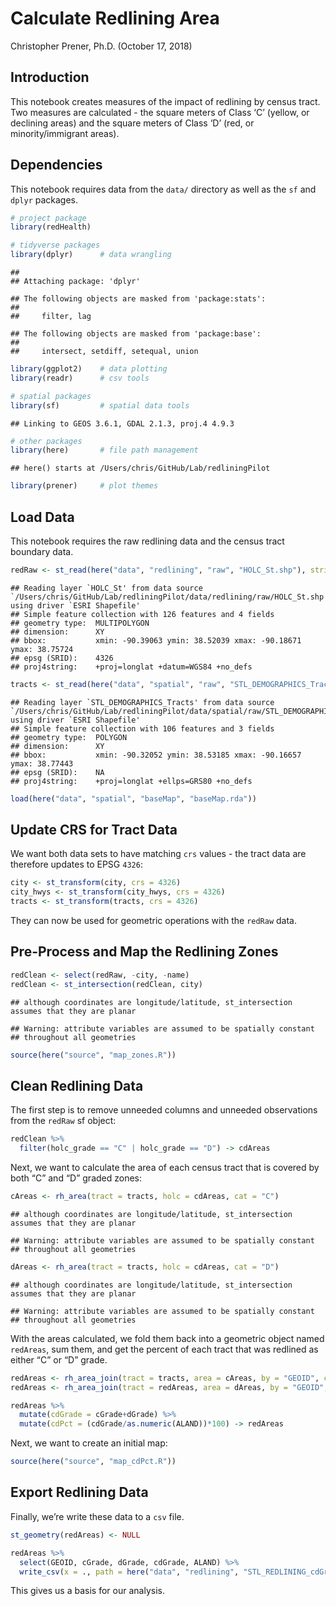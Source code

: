 Calculate Redlining Area
================
Christopher Prener, Ph.D.
(October 17, 2018)

## Introduction

This notebook creates measures of the impact of redlining by census
tract. Two measures are calculated - the square meters of Class ‘C’
(yellow, or declining areas) and the square meters of Class ‘D’ (red, or
minority/immigrant areas).

## Dependencies

This notebook requires data from the `data/` directory as well as the
`sf` and `dplyr` packages.

``` r
# project package
library(redHealth)

# tidyverse packages
library(dplyr)      # data wrangling
```

    ## 
    ## Attaching package: 'dplyr'

    ## The following objects are masked from 'package:stats':
    ## 
    ##     filter, lag

    ## The following objects are masked from 'package:base':
    ## 
    ##     intersect, setdiff, setequal, union

``` r
library(ggplot2)    # data plotting
library(readr)      # csv tools

# spatial packages
library(sf)         # spatial data tools
```

    ## Linking to GEOS 3.6.1, GDAL 2.1.3, proj.4 4.9.3

``` r
# other packages
library(here)       # file path management
```

    ## here() starts at /Users/chris/GitHub/Lab/redliningPilot

``` r
library(prener)     # plot themes
```

## Load Data

This notebook requires the raw redlining data and the census tract
boundary
data.

``` r
redRaw <- st_read(here("data", "redlining", "raw", "HOLC_St.shp"), stringsAsFactors = FALSE)
```

    ## Reading layer `HOLC_St' from data source `/Users/chris/GitHub/Lab/redliningPilot/data/redlining/raw/HOLC_St.shp' using driver `ESRI Shapefile'
    ## Simple feature collection with 126 features and 4 fields
    ## geometry type:  MULTIPOLYGON
    ## dimension:      XY
    ## bbox:           xmin: -90.39063 ymin: 38.52039 xmax: -90.18671 ymax: 38.75724
    ## epsg (SRID):    4326
    ## proj4string:    +proj=longlat +datum=WGS84 +no_defs

``` r
tracts <- st_read(here("data", "spatial", "raw", "STL_DEMOGRAPHICS_Tracts.shp"), stringsAsFactors = FALSE)
```

    ## Reading layer `STL_DEMOGRAPHICS_Tracts' from data source `/Users/chris/GitHub/Lab/redliningPilot/data/spatial/raw/STL_DEMOGRAPHICS_Tracts.shp' using driver `ESRI Shapefile'
    ## Simple feature collection with 106 features and 3 fields
    ## geometry type:  POLYGON
    ## dimension:      XY
    ## bbox:           xmin: -90.32052 ymin: 38.53185 xmax: -90.16657 ymax: 38.77443
    ## epsg (SRID):    NA
    ## proj4string:    +proj=longlat +ellps=GRS80 +no_defs

``` r
load(here("data", "spatial", "baseMap", "baseMap.rda"))
```

## Update CRS for Tract Data

We want both data sets to have matching `crs` values - the tract data
are therefore updates to EPSG `4326`:

``` r
city <- st_transform(city, crs = 4326)
city_hwys <- st_transform(city_hwys, crs = 4326)
tracts <- st_transform(tracts, crs = 4326)
```

They can now be used for geometric operations with the `redRaw` data.

## Pre-Process and Map the Redlining Zones

``` r
redClean <- select(redRaw, -city, -name)
redClean <- st_intersection(redClean, city)
```

    ## although coordinates are longitude/latitude, st_intersection assumes that they are planar

    ## Warning: attribute variables are assumed to be spatially constant
    ## throughout all geometries

``` r
source(here("source", "map_zones.R"))
```

## Clean Redlining Data

The first step is to remove unneeded columns and unneeded observations
from the `redRaw` sf object:

``` r
redClean %>% 
  filter(holc_grade == "C" | holc_grade == "D") -> cdAreas
```

Next, we want to calculate the area of each census tract that is covered
by both “C” and “D” graded
    zones:

``` r
cAreas <- rh_area(tract = tracts, holc = cdAreas, cat = "C")
```

    ## although coordinates are longitude/latitude, st_intersection assumes that they are planar

    ## Warning: attribute variables are assumed to be spatially constant
    ## throughout all geometries

``` r
dAreas <- rh_area(tract = tracts, holc = cdAreas, cat = "D")
```

    ## although coordinates are longitude/latitude, st_intersection assumes that they are planar

    ## Warning: attribute variables are assumed to be spatially constant
    ## throughout all geometries

With the areas calculated, we fold them back into a geometric object
named `redAreas`, sum them, and get the percent of each tract that was
redlined as either “C” or “D”
grade.

``` r
redAreas <- rh_area_join(tract = tracts, area = cAreas, by = "GEOID", cat = "cGrade")
redAreas <- rh_area_join(tract = redAreas, area = dAreas, by = "GEOID", cat = "dGrade")

redAreas %>% 
  mutate(cdGrade = cGrade+dGrade) %>%
  mutate(cdPct = (cdGrade/as.numeric(ALAND))*100) -> redAreas
```

Next, we want to create an initial map:

``` r
source(here("source", "map_cdPct.R"))
```

## Export Redlining Data

Finally, we’re write these data to a `csv` file.

``` r
st_geometry(redAreas) <- NULL

redAreas %>%
  select(GEOID, cGrade, dGrade, cdGrade, ALAND) %>%
  write_csv(x = ., path = here("data", "redlining", "STL_REDLINING_cdGrade.csv"))
```

This gives us a basis for our analysis.
